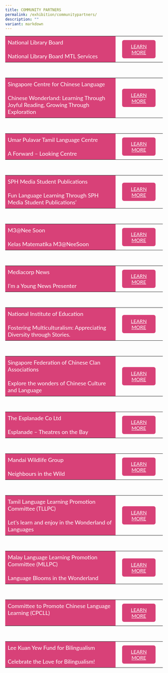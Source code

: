 ```yaml
---
title: COMMUNITY PARTNERS
permalink: /exhibition/communitypartners/
description: ""
variant: markdown
---
```

<style>
    .btn1{
    font-size: 16px;
    font-family:Lato,sans-serif;
    background-color: #d84178;
    padding: 10px 13px;
    margin: -5px 13px;
    border-radius: 6px;
    width: 60%;
    text-align: center;
    display:block;
    }
     .btn1:hover {
background-color: lightgrey !important;
}
.content a {
margin-bottom:0rem;
text-decoration:none;
}
@media only screen and (max-width: 600px) {
    .btn1 {
      width:74%
    }
}
</style>


<table style="border-collapse: collapse;
  width: 100%;">
  <tbody><tr>
    <td style="border: none; width: 70%;
  text-align: left;padding: 8px;background-color:#d84178;color:#fff;font-family:Lato,sans-serif;font-size: 18px;">National Library Board<br><br>National Library Board MTL Services
            </td>
    <td style="border: none;
  text-align: left;padding: 8px;width: 30%;font-family:Lato,sans-serif;">
 <a href="/nlb-exhibition/" class="btn1" style="color:#fff;">LEARN MORE</a>
</td>
    </tr>
</tbody></table>

<br>
<table style="border-collapse: collapse;
  width: 100%;">
  <tbody><tr>
    <td style="border: none; width: 70%;
  text-align: left;padding: 8px;background-color:#d84178;color:#fff;font-family:Lato,sans-serif;font-size: 18px;">Singapore Centre for Chinese Language<br><br>Chinese Wonderland: Learning Through Joyful Reading, Growing Through Exploration
            </td>
    <td style="border: none;
  text-align: left;padding: 8px;width: 30%;font-family:Lato,sans-serif;">
 <a href="/scsl-exhibition/" class="btn1" style="color:#fff;">LEARN MORE</a>
</td>
    </tr>
</tbody></table>



<br>
<table style="border-collapse: collapse;
  width: 100%;">
  <tbody><tr>
    <td style="border: none; width: 70%;
  text-align: left;padding: 8px;background-color:#d84178;color:#fff;font-family:Lato,sans-serif;font-size: 18px;">Umar Pulavar Tamil Language Centre<br><br>A Forward – Looking Centre
            </td>
    <td style="border: none;
  text-align: left;padding: 8px;width: 30%;font-family:Lato,sans-serif;">
 <a href="/uptlc-exhibition/" class="btn1" style="color:#fff;">LEARN MORE</a>
</td>
    </tr>
</tbody></table>

<br>
<table style="border-collapse: collapse;
  width: 100%;">
  <tbody><tr>
<td style="border: none; width: 70%;
  text-align: left;padding: 8px;background-color:#d84178;color:#fff;font-family:Lato,sans-serif;font-size: 18px;">SPH Media Student Publications<br><br>Fun Language Learning Through SPH Media Student Publications’</td>
 <td style="border: none;
  text-align: left;padding: 8px;width: 30%;font-family:Lato,sans-serif;">
<a href="/sph-exhibition/" class="btn1" style="color:#fff;">LEARN MORE</a>
</td>
</tr>
</tbody></table>

<br>
<table style="border-collapse: collapse;
  width: 100%;">
  <tbody><tr>
<td style="border: none; width: 70%;
  text-align: left;padding: 8px;background-color:#d84178;color:#fff;font-family:Lato,sans-serif;font-size: 18px;">M3@Nee Soon<br>
<br>Kelas Matematika M3@NeeSoon</td>
 <td style="border: none;
  text-align: left;padding: 8px;width: 30%;font-family:Lato,sans-serif;">
<a href="/m3nee-soon-exhibition/" class="btn1" style="color:#fff;">LEARN MORE</a>
</td>
</tr>
</tbody></table>

<br>
<table style="border-collapse: collapse;
  width: 100%;">
  <tbody><tr>
<td style="border: none; width: 70%;
  text-align: left;padding: 8px;background-color:#d84178;color:#fff;font-family:Lato,sans-serif;font-size: 18px;">Mediacorp News<br>
<br>I’m a Young News Presenter</td>
 <td style="border: none;
  text-align: left;padding: 8px;width: 30%;font-family:Lato,sans-serif;">
<a href="/mediacorp-exhibition/" class="btn1" style="color:#fff;">LEARN MORE</a>
</td>
</tr>
</tbody></table>

<br>
<table style="border-collapse: collapse;
  width: 100%;">
  <tbody><tr>
<td style="border: none; width: 70%;
  text-align: left;padding: 8px;background-color:#d84178;color:#fff;font-family:Lato,sans-serif;font-size: 18px;">National Institute of Education<br>
<br>Fostering Multiculturalism: Appreciating Diversity through Stories.</td>
 <td style="border: none;
  text-align: left;padding: 8px;width: 30%;font-family:Lato,sans-serif;">
<a href="/nie-exhibition/" class="btn1" style="color:#fff;">LEARN MORE</a>
</td>
</tr>
</tbody></table>

<br>
<table style="border-collapse: collapse;
  width: 100%;">
  <tbody><tr>
<td style="border: none; width: 70%;
  text-align: left;padding: 8px;background-color:#d84178;color:#fff;font-family:Lato,sans-serif;font-size: 18px;">Singapore Federation of Chinese Clan Associations<br>
<br>Explore the wonders of Chinese Culture and Language</td>
 <td style="border: none;
  text-align: left;padding: 8px;width: 30%;font-family:Lato,sans-serif;">
<a href="" class="btn1" style="color:#fff;">LEARN MORE</a>
</td>
</tr>
</tbody></table>

<br>
<table style="border-collapse: collapse;
  width: 100%;">
  <tbody><tr>
<td style="border: none; width: 70%;
  text-align: left;padding: 8px;background-color:#d84178;color:#fff;font-family:Lato,sans-serif;font-size: 18px;">The Esplanade Co Ltd<br>
<br>Esplanade – Theatres on the Bay</td>
 <td style="border: none;
  text-align: left;padding: 8px;width: 30%;font-family:Lato,sans-serif;">
<a href="" class="btn1" style="color:#fff;">LEARN MORE</a>
</td>
</tr>
</tbody></table>

<br>
<table style="border-collapse: collapse;
  width: 100%;">
  <tbody><tr>
<td style="border: none; width: 70%;
  text-align: left;padding: 8px;background-color:#d84178;color:#fff;font-family:Lato,sans-serif;font-size: 18px;">Mandai Wildlife Group<br>
<br>Neighbours in the Wild</td>
 <td style="border: none;
  text-align: left;padding: 8px;width: 30%;font-family:Lato,sans-serif;">
<a href="/mandai-exhibition/" class="btn1" style="color:#fff;">LEARN MORE</a>
</td>
</tr>
</tbody></table>

<br>
<table style="border-collapse: collapse;
  width: 100%;">
  <tbody><tr>
<td style="border: none; width: 70%;
  text-align: left;padding: 8px;background-color:#d84178;color:#fff;font-family:Lato,sans-serif;font-size: 18px;">Tamil Language Learning Promotion Committee&nbsp;(TLLPC)<br>
<br>Let’s learn and enjoy in the Wonderland of Languages</td>
 <td style="border: none;
  text-align: left;padding: 8px;width: 30%;font-family:Lato,sans-serif;">
<a href="/tllpc-exhibition/" class="btn1" style="color:#fff;">LEARN MORE</a>
</td>
</tr>
</tbody></table>

<br>
<table style="border-collapse: collapse;
  width: 100%;">
  <tbody><tr>
<td style="border: none; width: 70%;
  text-align: left;padding: 8px;background-color:#d84178;color:#fff;font-family:Lato,sans-serif;font-size: 18px;">Malay Language Learning Promotion Committee (MLLPC)<br>
<br>Language Blooms in the Wonderland</td>
 <td style="border: none;
  text-align: left;padding: 8px;width: 30%;font-family:Lato,sans-serif;">
<a href="/mllpc-exhibition/" class="btn1" style="color:#fff;">LEARN MORE</a>
</td>
</tr>
</tbody></table>

<br>
<table style="border-collapse: collapse;
  width: 100%;">
  <tbody><tr>
<td style="border: none; width: 70%;
  text-align: left;padding: 8px;background-color:#d84178;color:#fff;font-family:Lato,sans-serif;font-size: 18px;">Committee to Promote Chinese Language Learning (CPCLL)<br>
<br></td>
 <td style="border: none;
  text-align: left;padding: 8px;width: 30%;font-family:Lato,sans-serif;">
<a href="/cpcll-exhibition/" class="btn1" style="color:#fff;">LEARN MORE</a>
</td>
</tr>
</tbody></table>

<br>
<table style="border-collapse: collapse;
  width: 100%;">
  <tbody><tr>
<td style="border: none; width: 70%;
  text-align: left;padding: 8px;background-color:#d84178;color:#fff;font-family:Lato,sans-serif;font-size: 18px;">Lee Kuan Yew Fund for Bilingualism<br>
<br>Celebrate the Love for Bilingualism!</td>
 <td style="border: none;
  text-align: left;padding: 8px;width: 30%;font-family:Lato,sans-serif;">
<a href="/lkyfb-exhibition/" class="btn1" style="color:#fff;">LEARN MORE</a>
</td>
</tr>
</tbody></table>